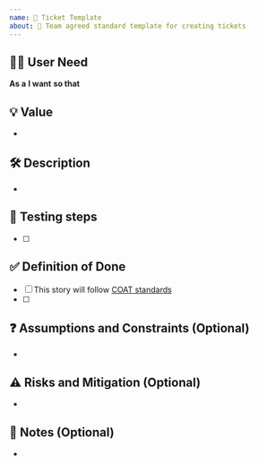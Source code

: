 ```yaml
---
name: 🎫 Ticket Template
about: 🤝 Team agreed standard template for creating tickets
---
```


## 🧑‍💼 User Need
<!-- Describe the user need using the standard user story format -->

**As a**
**I want**
**so that**

## 💡 Value
<!-- Describe the business or user value of delivering this story -->

- 

## 🛠️ Description
<!-- What should the system do? And how do I acheive it? -->

- 

## 🧪 Testing steps
<!-- What steps do you need to take to verify this works correctly? -->

- [ ] 

## ✅ Definition of Done
<!-- What conditions must be met before this story is considered complete -->

- [ ] This story will follow [COAT standards](https://cloud-optimisation-and-accountability.justice.gov.uk/documentation/team-information/team-information.html)
- [ ] 

## ❓ Assumptions and Constraints (Optional)
<!-- Note any assumptions being made or constraints that might limit implementation -->

-   

## ⚠️ Risks and Mitigation (Optional)
<!-- Identify risks and how they will be mitigated -->

- 

## 📝 Notes (Optional)
<!-- Add any extra context, links, discussions, or implementation ideas -->

- 
